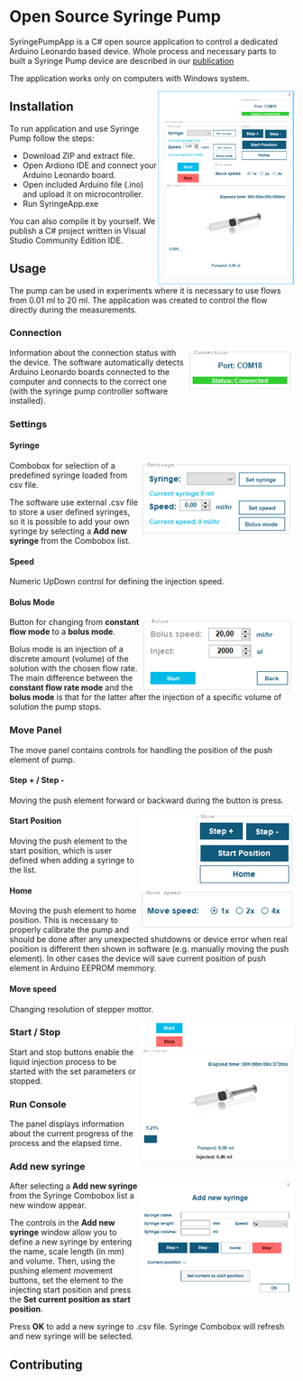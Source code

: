 # Open Source Syringe Pump

SyringePumpApp is a C# open source application to control a dedicated Arduino Leonardo based device.
Whole process and necessary parts to built a Syringe Pump device are described in our [publication](https://github.com/MKuj/Single-Syringe-Pump/edit/main/README.md)

The application works only on computers with Windows system.

<img align="right" width="240" height="342" src="https://github.com/MKuj/Single-Syringe-Pump/blob/main/Screens/Interface%20programu%201.PNG">


## Installation

To run application and use Syringe Pump follow the steps:
- Download ZIP and extract file.
- Open Ardiono IDE and connect your Arduino Leonardo board.
- Open included Arduino file (.ino) and upload it on microcontroller. 
- Run SyringeApp.exe

You can also compile it by yourself. We publish a C# project written in Visual Studio Community Edition IDE.

## Usage

The pump can be used in experiments where it is necessary to use flows from 0.01 ml to 20 ml.
The application was created to control the flow directly during the measurements.

### Connection

<img align="right" width = "191" height = "79" src = "https://github.com/MKuj/Single-Syringe-Pump/blob/main/Screens/connectionStatus.PNG">

Information about the connection status with the device. The software automatically detects Arduino Leonardo boards connected to the computer and connects to the correct one (with the syringe pump controller software installed).

### Settings

#### Syringe

<img align="right" width = "272" height = "133" src = "https://github.com/MKuj/Single-Syringe-Pump/blob/main/Screens/SettingsPanel.PNG">

Combobox for selection of a predefined syringe loaded from csv file.

The software use external .csv file to store a user defined syringes, so it is possible to add your own syringe by selecting a **Add new syringe** from the Combobox list.

#### Speed

Numeric UpDown control for defining the injection speed.

#### Bolus Mode

<img align="right" width = "269" height = "133" src = "https://github.com/MKuj/Single-Syringe-Pump/blob/main/Screens/bolusMode.PNG">

Button for changing from **constant flow mode** to a **bolus mode**.

Bolus mode is an injection of a discrete amount (volume) of the solution with the chosen flow rate. The main difference between the **constant flow rate mode** and the **bolus mode** is that for the latter after the injection of a specific volume of solution the pump stops. 

### Move Panel
The move panel contains controls for handling the position of the push element of pump.

#### Step + / Step -
Moving the push element forward or backward during the button is press.

<img align="right" width="273" height="205" src="https://github.com/MKuj/Single-Syringe-Pump/blob/main/Screens/MovePanel3.png">

#### Start Position
Moving the push element to the start position, which is user defined when adding a syringe to the list.

#### Home
Moving the push element to home position. This is necessary to properly calibrate the pump and should be done after any unexpected shutdowns or device error when real position is different then shown in software (e.g. manually moving the push element). In other cases the device will save current position of push element in Arduino EEPROM memmory.

#### Move speed
Changing resolution of stepper mottor.

<img align="right" width="273" height="251" src="https://github.com/MKuj/Single-Syringe-Pump/blob/main/Screens/RunConsole2.PNG">

### Start / Stop

Start and stop buttons enable the liquid injection process to be started with the set parameters or stopped.


### Run Console

The panel displays information about the current progress of the process and the elapsed time.

### Add new syringe

<img align="right" width="273" height="203" src="https://github.com/MKuj/Single-Syringe-Pump/blob/main/Screens/Add new syringe interface2.PNG">

After selecting a **Add new syringe** from the Syringe Combobox list a new window appear. 

The controls in the **Add new syringe** window allow you to define a new syringe by entering the name, scale length (in mm) and volume. Then, using the pushing element movement buttons, set the element to the injecting start position and  press the **Set current position as start position**. 

Press **OK** to add a new syringe to .csv file. Syringe Combobox will refresh and new syringe will be selected.

## Contributing
